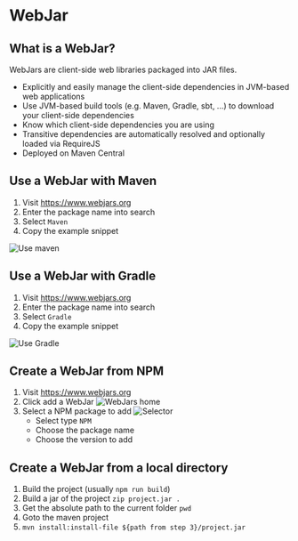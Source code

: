 # WebJar

## What is a WebJar?

WebJars are client-side web libraries packaged into JAR files.

- Explicitly and easily manage the client-side dependencies in JVM-based web applications
- Use JVM-based build tools (e.g. Maven, Gradle, sbt, ...) to download your client-side dependencies
- Know which client-side dependencies you are using
- Transitive dependencies are automatically resolved and optionally loaded via RequireJS
- Deployed on Maven Central

## Use a WebJar with Maven

1. Visit <https://www.webjars.org>
2. Enter the package name into search
3. Select `Maven`
4. Copy the example snippet

![Use maven](../assets/webjars-use-maven.png)

## Use a WebJar with Gradle

1. Visit <https://www.webjars.org>
2. Enter the package name into search
3. Select `Gradle`
4. Copy the example snippet

![Use Gradle](../assets/webjars-use-gradle.png)

## Create a WebJar from NPM

1. Visit <https://www.webjars.org>
2. Click add a WebJar ![WebJars home](../assets/webars-home.png)
3. Select a NPM package to add ![Selector](../assets/webars-add.png)
   - Select type `NPM`
   - Choose the package name
   - Choose the version to add

## Create a WebJar from a local directory

1. Build the project (usually `npm run build`)
2. Build a jar of the project `zip project.jar .`
3. Get the absolute path to the current folder `pwd`
4. Goto the maven project
5. `mvn install:install-file ${path from step 3}/project.jar`
